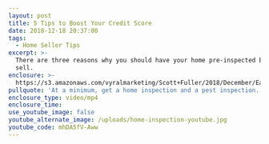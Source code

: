 ```yaml
---
layout: post
title: 5 Tips to Boost Your Credit Score
date: 2018-12-18 20:37:00
tags:
  - Home Seller Tips
excerpt: >-
  There are three reasons why you should have your home pre-inspected before you
  sell.
enclosure: >-
  https://s3.amazonaws.com/vyralmarketing/Scott+Fuller/2018/December/East+Bay+Real+Estate+Agent-+3+Reasons+to+Get+a+Home+Pre-Inspection.mp4
pullquote: 'At a minimum, get a home inspection and a pest inspection.'
enclosure_type: video/mp4
enclosure_time:
use_youtube_image: false
youtube_alternate_image: /uploads/home-inspection-youtube.jpg
youtube_code: mhDA5fV-Aww
---
```

